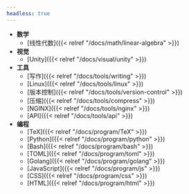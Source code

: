 ```yaml
---
headless: true
---
```


- **数学**
  - [线性代数]({{< relref "/docs/math/linear-algebra" >}})
- **视觉**
  - [Unity]({{< relref "/docs/visual/unity" >}})
- **工具**
  - [写作]({{< relref "/docs/tools/writing" >}})
  - [Linux]({{< relref "/docs/tools/linux" >}})
  - [版本控制]({{< relref "/docs/tools/version-control" >}})
  - [压缩]({{< relref "/docs/tools/compress" >}})
  - [NGINX]({{< relref "/docs/tools/nginx" >}})
  - [API]({{< relref "/docs/tools/api" >}})
- **编程**
  - [TeX]({{< relref "/docs/program/TeX" >}})
  - [Python]({{< relref "/docs/program/python" >}})
  - [Bash]({{< relref "/docs/program/bash" >}})
  - [TOML]({{< relref "/docs/program/toml" >}})
  - [Golang]({{< relref "/docs/program/golang" >}})
  - [JavaScript]({{< relref "/docs/program/js" >}})
  - [CSS]({{< relref "/docs/program/css" >}})
  - [HTML]({{< relref "/docs/program/html" >}})
